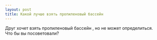```yaml
---
layout: post 
title: Какой лучше взять пропиленовый бассейн 
--- 
```

Друг хочет взять пропиленовый бассейн , но не может определиться. Что бы вы посоветовали?